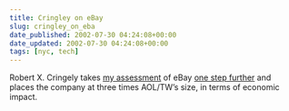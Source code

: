 ```yaml
---
title: Cringley on eBay
slug: cringley_on_eba
date_published: 2002-07-30 04:24:08+00:00
date_updated: 2002-07-30 04:24:08+00:00
tags: [nyc, tech]
---
```

Robert X. Cringely takes [my assessment](/index.php?archives/002695.php#002695) of eBay [one step further](http://www.pbs.org/cringely/pulpit/pulpit20020725.html) and places the company at three times AOL/TW’s size, in terms of economic impact.
